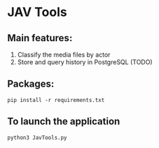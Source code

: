 # JAV Tools

## Main features:
1. Classify the media files by actor
2. Store and query history in PostgreSQL (TODO)

## Packages:
`pip install -r requirements.txt`

## To launch the application
```
python3 JavTools.py
```
